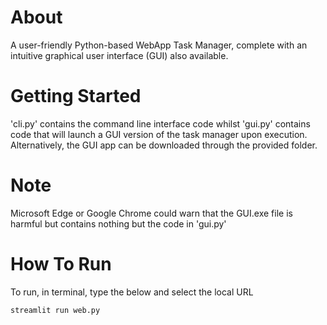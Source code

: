# About
A user-friendly Python-based WebApp Task Manager, complete with an intuitive graphical user interface (GUI) also available.
# Getting Started
'cli.py' contains the command line interface code whilst
'gui.py' contains code that will launch a GUI version of the task manager upon execution.
Alternatively, the GUI app can be downloaded through the provided folder.
# Note
Microsoft Edge or Google Chrome could warn that the GUI.exe file is harmful but contains nothing but the code in 'gui.py'
# How To Run
To run, in terminal, type the below and select the local URL
```python
streamlit run web.py


